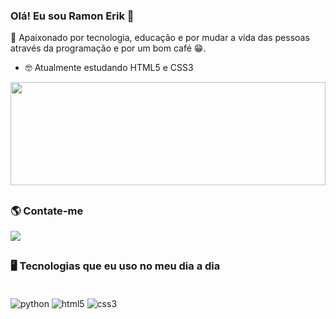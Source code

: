 ### Olá! Eu sou Ramon Erik 🤙

💙 Apaixonado por tecnologia, educação e por mudar a vida das pessoas através da programação e por um bom café 😁.

- 🤓 Atualmente estudando HTML5 e CSS3

<div>
    <img width="100%" height="165em" src="https://github-readme-stats.vercel.app/api/top-langs/?username=ramon-erik&layout=compact&langs_count=16&theme=dracula"/>
</div>

## 
### 🌎 Contate-me
<div>
    <a target="_blank" href="https://www.instagram.com/29erik_/"><img src="https://img.shields.io/badge/Instagram-E4405F?style=for-the-badge&logo=instagram&logoColor=white"></a>
</div>

## 
### 🖥️ Tecnologias que eu uso no meu dia a dia

<div style="display: inline_block;"> <br/>
    <img align="center" alt="python" src="https://img.shields.io/badge/Python-3776AB?style=for-the-badge&logo=python&logoColor=white"/>
    <img align="center" alt="html5" src="https://img.shields.io/badge/HTML5-E34F26?style=for-the-badge&logo=html5&logoColor=white"/>
    <img align="center" alt="css3" src="https://img.shields.io/badge/CSS3-1572B6?style=for-the-badge&logo=css3&logoColor=white"/>
</div> <br/>
